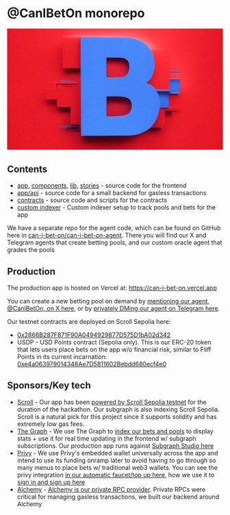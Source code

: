 # @CanIBetOn monorepo

![Can I Bet On? Hero](./stories/assets/canibeton-hero.png)

## Contents

- [app](./app), [components](./components), [lib](./lib), [stories](./stories) - source code for the frontend
- [app/api](./app/api) - source code for a small backend for gasless transactions
- [contracts](./contracts) - source code and scripts for the contracts
- [custom indexer](./graph) - Custom indexer setup to track pools and bets for the app

We have a separate repo for the agent code, which can be found on GitHub here in [can-i-bet-on/can-i-bet-on-agent](https://github.com/can-i-bet-on/can-i-bet-on-agent). There you will find our X and Telegram agents that create betting pools, and our custom oracle agent that grades the pools

## Production

The production app is hosted on Vercel at: <https://can-i-bet-on.vercel.app>

You can create a new betting pool on demand by [mentioning our agent, @CanIBetOn, on X here](https://x.com/CanIBetOn), or by [privately DMing our agent on Telegram here](https://t.me/HalluciBetrBot).

Our testnet contracts are deployed on Scroll Sepolia here:

- [0x2866B287F871F90A0494929877D575D1bA02d342](https://sepolia.scrollscan.com/address/0x2866b287f871f90a0494929877d575d1ba02d342)
- USDP - USD Points contract (Sepolia only). This is our ERC-20 token that lets users place bets on the app w/o financial risk, similar to Fliff Points in its current incarnation: [0xe4a063979014348Ae7D5811602Bebdd680ecf4e0](https://sepolia.scrollscan.com/address/0xe4a063979014348Ae7D5811602Bebdd680ecf4e0)

## Sponsors/Key tech

- [Scroll](https://www.scroll.io) - Our app has been [powered by Scroll Sepolia testnet](https://sepolia.scrollscan.com/address/0x2866b287f871f90a0494929877d575d1ba02d342) for the duration of the hackathon. Our subgraph is also indexing Scroll Sepolia. Scroll is a natural pick for this project since it supports solidity and has extremely low gas fees.
- [The Graph](https://thegraph.com) - We use The Graph to [index our bets and pools](https://github.com/can-i-bet-on-ethdenver2025/can-i-bet-on-monorepo/tree/main/graph) to display stats + use it for real time updating in the frontend w/ subgraph subscriptions. Our production app runs against [Subgraph Studio here](https://api.studio.thegraph.com/query/105510/promptbet/version/latest)
- [Privy](https://www.privy.io) - We use Privy's embedded wallet universally across the app and intend to use its funding onramp later to avoid having to go through so many menus to place bets w/ traditional web3 wallets. You can see the privy integration [in our automatic faucet/top up here](https://github.com/can-i-bet-on-ethdenver2025/can-i-bet-on-monorepo/blob/main/components/PrivyLoginButton.tsx#L54), how we use it to [sign in and sign up here](https://github.com/can-i-bet-on-ethdenver2025/can-i-bet-on-monorepo/blob/main/components/PrivyLoginButton.tsx#L10)
- [Alchemy](https://www.alchemy.com) - [Alchemy is our private RPC provider](https://github.com/can-i-bet-on-ethdenver2025/can-i-bet-on-monorepo/blob/main/app/api/signing/getSigningProps/route.ts#L15). Private RPCs were critical for managing gasless transactions, we built our backend around Alchemy
